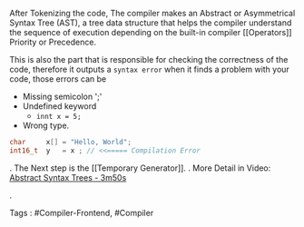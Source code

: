 After Tokenizing the code, The compiler makes an Abstract or Asymmetrical Syntax Tree (AST), a tree data structure that helps the compiler understand the sequence of execution depending on the built-in compiler [[Operators]] Priority or Precedence.

This is also the part that is responsible for checking the correctness of the code, therefore it outputs a `syntax error` when it finds a problem with your code, those errors can be
- Missing semicolon \';\'
- Undefined keyword
	- `innt x = 5;`
- Wrong  type.
```c
char     x[] = "Hello, World";
int16_t  y   = x ; // <<===== Compilation Error
```

.
The Next step is the [[Temporary Generator]].
.
More Detail in Video: [Abstract Syntax Trees - 3m50s](https://www.youtube.com/watch?v=jpfaXK4xCYE)

.

Tags : #Compiler-Frontend, #Compiler